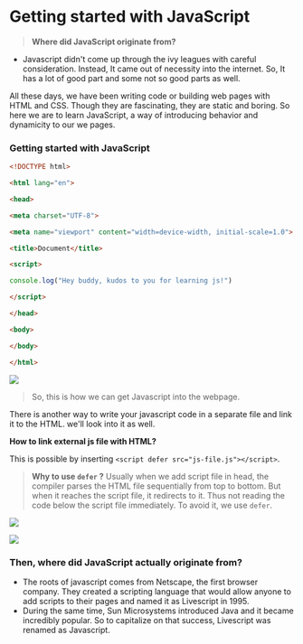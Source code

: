 # Getting started with JavaScript

>**Where did JavaScript originate from?**
- Javascript didn't come up through the ivy leagues with careful consideration. Instead, It came out of necessity into the internet. So, It has a lot of good part and some not so good parts as well.

All these days, we have been writing code or building web pages with HTML and CSS. Though they are fascinating, they are static and boring. So here we are to learn JavaScript, a way of introducing behavior and dynamicity to our we pages. 

### Getting started with JavaScript

```html
<!DOCTYPE html>

<html lang="en">

<head>

<meta charset="UTF-8">

<meta name="viewport" content="width=device-width, initial-scale=1.0">

<title>Document</title>

<script>

console.log("Hey buddy, kudos to you for learning js!")

</script>

</head>

<body>

</body>

</html>
```


![](https://i.imgur.com/S6Bi0EQ.png)

> So, this is how we can get Javascript into the webpage. 

There is another way to write your javascript code in a separate file and link it to the HTML. we'll look into it as well.

**How to link external js file with HTML?**

This is possible by inserting `<script defer src="js-file.js"></script>`.

> **Why to use `defer` ?**  Usually when we add script file in head, the compiler parses the HTML file sequentially from top to bottom. But when it reaches the script file, it redirects to it. Thus not reading the code below the script file immediately. To avoid it, we use `defer`.

![](https://i.imgur.com/IYNMhY2.png)


![](https://i.imgur.com/iBwEbjF.png)

### Then, where did JavaScript actually originate from?

- The roots of javascript comes from Netscape, the first browser company. They created a scripting language that would allow anyone to add scripts to their pages and named it as Livescript in 1995.
- During the same time, Sun Microsystems introduced Java and it became incredibly popular. So to capitalize on that success, Livescript was renamed as Javascript.
